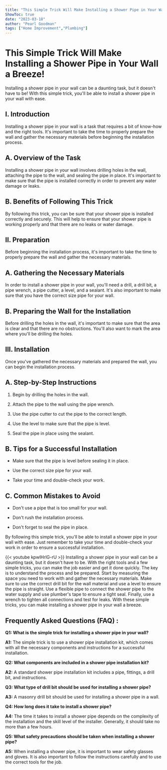 ```yaml
---
title: "This Simple Trick Will Make Installing a Shower Pipe in Your Wall a Breeze!"
ShowToc: true 
date: "2023-03-18"
author: "Pearl Goodman" 
tags: ["Home Improvement","Plumbing"]
---
```

# This Simple Trick Will Make Installing a Shower Pipe in Your Wall a Breeze!

Installing a shower pipe in your wall can be a daunting task, but it doesn't have to be! With this simple trick, you'll be able to install a shower pipe in your wall with ease. 

## I. Introduction

Installing a shower pipe in your wall is a task that requires a bit of know-how and the right tools. It's important to take the time to properly prepare the wall and gather the necessary materials before beginning the installation process. 

## A. Overview of the Task

Installing a shower pipe in your wall involves drilling holes in the wall, attaching the pipe to the wall, and sealing the pipe in place. It's important to make sure that the pipe is installed correctly in order to prevent any water damage or leaks. 

## B. Benefits of Following This Trick

By following this trick, you can be sure that your shower pipe is installed correctly and securely. This will help to ensure that your shower pipe is working properly and that there are no leaks or water damage. 

## II. Preparation

Before beginning the installation process, it's important to take the time to properly prepare the wall and gather the necessary materials. 

## A. Gathering the Necessary Materials

In order to install a shower pipe in your wall, you'll need a drill, a drill bit, a pipe wrench, a pipe cutter, a level, and a sealant. It's also important to make sure that you have the correct size pipe for your wall. 

## B. Preparing the Wall for the Installation

Before drilling the holes in the wall, it's important to make sure that the area is clear and that there are no obstructions. You'll also want to mark the area where you'll be drilling the holes. 

## III. Installation

Once you've gathered the necessary materials and prepared the wall, you can begin the installation process. 

## A. Step-by-Step Instructions

1. Begin by drilling the holes in the wall.

2. Attach the pipe to the wall using the pipe wrench.

3. Use the pipe cutter to cut the pipe to the correct length.

4. Use the level to make sure that the pipe is level.

5. Seal the pipe in place using the sealant.

## B. Tips for a Successful Installation

- Make sure that the pipe is level before sealing it in place.

- Use the correct size pipe for your wall.

- Take your time and double-check your work.

## C. Common Mistakes to Avoid

- Don't use a pipe that is too small for your wall.

- Don't rush the installation process.

- Don't forget to seal the pipe in place.

By following this simple trick, you'll be able to install a shower pipe in your wall with ease. Just remember to take your time and double-check your work in order to ensure a successful installation.

{{< youtube kpwlHrlG-rU >}} 
Installing a shower pipe in your wall can be a daunting task, but it doesn't have to be. With the right tools and a few simple tricks, you can make the job easier and get it done quickly. The key is to understand the process and be prepared. Start by measuring the space you need to work with and gather the necessary materials. Make sure to use the correct drill bit for the wall material and use a level to ensure the pipe is straight. Use a flexible pipe to connect the shower pipe to the water supply and use plumber's tape to ensure a tight seal. Finally, use a wrench to tighten all connections and test for leaks. With these simple tricks, you can make installing a shower pipe in your wall a breeze.

## Frequently Asked Questions (FAQ) :
**Q1: What is the simple trick for installing a shower pipe in your wall?**

**A1:** The simple trick is to use a shower pipe installation kit, which comes with all the necessary components and instructions for a successful installation.

**Q2: What components are included in a shower pipe installation kit?**

**A2:** A standard shower pipe installation kit includes a pipe, fittings, a drill bit, and instructions.

**Q3: What type of drill bit should be used for installing a shower pipe?**

**A3:** A masonry drill bit should be used for installing a shower pipe in a wall.

**Q4: How long does it take to install a shower pipe?**

**A4:** The time it takes to install a shower pipe depends on the complexity of the installation and the skill level of the installer. Generally, it should take no more than a few hours.

**Q5: What safety precautions should be taken when installing a shower pipe?**

**A5:** When installing a shower pipe, it is important to wear safety glasses and gloves. It is also important to follow the instructions carefully and to use the correct tools for the job.





